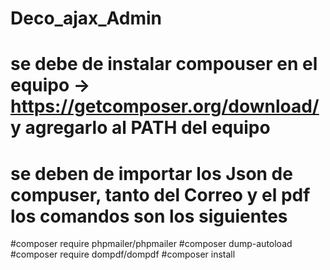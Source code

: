 # Deco_ajax_Admin
# se debe de instalar compouser en el equipo -> https://getcomposer.org/download/  y agregarlo al PATH del equipo
# se deben de importar los Json de compuser, tanto del Correo y el pdf los comandos son los siguientes
#composer require phpmailer/phpmailer
#composer dump-autoload
#composer require dompdf/dompdf
#composer install
